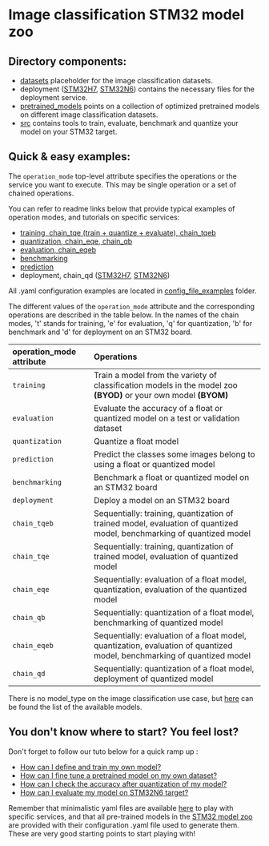 # Image classification STM32 model zoo


## Directory components:
* [datasets](datasets/README.md) placeholder for the image classification datasets.
* deployment ([STM32H7](deployment/README_STM32H7.md), [STM32N6](deployment/README_STM32N6.md)) contains the necessary files for the deployment service.
* [pretrained_models](pretrained_models/README.md) points on a collection of optimized pretrained models on different image classification datasets.
* [src](src/README.md) contains tools to train, evaluate, benchmark and quantize your model on your STM32 target.

## Quick & easy examples:
The `operation_mode` top-level attribute specifies the operations or the service you want to execute. This may be single operation or a set of chained operations.

You can refer to readme links below that provide typical examples of operation modes, and tutorials on specific services:

- [training, chain_tqe (train + quantize + evaluate), chain_tqeb](./src/training/README.md)
- [quantization, chain_eqe, chain_qb](./src/quantization/README.md)
- [evaluation, chain_eqeb](./src/evaluation/README.md)
- [benchmarking](./src/benchmarking/README.md)
- [prediction](./src/prediction/README.md)
- deployment, chain_qd ([STM32H7](./deployment/README_STM32H7.md), [STM32N6](./deployment/README_STM32N6.md))

All .yaml configuration examples are located in [config_file_examples](./src/config_file_examples/) folder.

The different values of the `operation_mode` attribute and the corresponding operations are described in the table below. In the names of the chain modes, 't' stands for training, 'e' for evaluation, 'q' for quantization, 'b' for benchmark and 'd' for deployment on an STM32 board.

| operation_mode attribute | Operations |
|:-------------------------|:-----------|
| `training`               | Train a model from the variety of classification models in the model zoo **(BYOD)** or your own model **(BYOM)** |
| `evaluation`             | Evaluate the accuracy of a float or quantized model on a test or validation dataset|
| `quantization`           | Quantize a float model |
| `prediction`             | Predict the classes some images belong to using a float or quantized model |
| `benchmarking`           | Benchmark a float or quantized model on an STM32 board |
| `deployment`             | Deploy a model on an STM32 board |
| `chain_tqeb`             | Sequentially: training, quantization of trained model, evaluation of quantized model, benchmarking of quantized model |
| `chain_tqe`              | Sequentially: training, quantization of trained model, evaluation of quantized model |
| `chain_eqe`              | Sequentially: evaluation of a float model,  quantization, evaluation of the quantized model |
| `chain_qb`               | Sequentially: quantization of a float model, benchmarking of quantized model |
| `chain_eqeb`             | Sequentially: evaluation of a float model,  quantization, evaluation of quantized model, benchmarking of quantized model |
| `chain_qd`               | Sequentially: quantization of a float model, deployment of quantized model |

There is no model_type on the image classification use case, but [here](https://github.com/STMicroelectronics/stm32ai-modelzoo/blob/master/image_classification/README.md) can be found the list of the available models.

## You don't know where to start? You feel lost?
Don't forget to follow our tuto below for a quick ramp up : 
* [How can I define and train my own model?](../image_classification/deployment/doc/tuto/how_to_define_and_train_my_own_model.md)
* [How can I fine tune a pretrained model on my own dataset?](../image_classification/deployment/doc/tuto/how_to_finetune_a_model_zoo_model_on_my_own_dataset.md)
* [How can I check the accuracy after quantization of my model?](../image_classification/deployment/doc/tuto/how_to_compare_the_accuracy_after_quantization_of_my_model.md)
* [How can I evaluate my model on STM32N6 target?](../image_classification/deployment/doc/tuto/how_to_evaluate_my_model_on_stm32n6_target.md)

Remember that minimalistic yaml files are available [here](./src/config_file_examples/) to play with specific services, and that all pre-trained models in the [STM32 model zoo](https://github.com/STMicroelectronics/stm32ai-modelzoo/) are provided with their configuration .yaml file used to generate them. These are very good starting points to start playing with!
